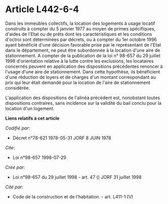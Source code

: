 # Article L442-6-4

Dans les immeubles collectifs, la location des logements à usage locatif construits à compter du 5 janvier 1977 au moyen de
primes spécifiques, d'aides de l'Etat ou de prêts dont les caractéristiques et les conditions d'octroi sont déterminées par
décrets, ou à compter du 1er octobre 1996 ayant bénéficié d'une décision favorable prise par le représentant de l'Etat dans
le département, ne peut être subordonnée à la location d'une aire de stationnement. A compter de la publication de la loi n°
98-657 du 29 juillet 1998 d'orientation relative à la lutte contre les exclusions, les locataires concernés peuvent en
application des dispositions précédentes renoncer à l'usage d'une aire de stationnement. Dans cette hypothèse, ils
bénéficient d'une réduction de loyers et de charges d'un montant correspondant au prix qui leur était demandé pour la
location de l'aire de stationnement considérée.

L'application des dispositions de l'alinéa précédent est, nonobstant toutes dispositions contraires, sans incidence sur la
validité du bail conclu pour la location d'un logement.

**Liens relatifs à cet article**

_Codifié par_:

  - Décret n°78-621 1978-05-31 JORF 8 JUIN 1978

_Cite_:

  - Loi n°98-657 1998-07-29

_Créé par_:

  - Loi n°98-657 du 29 juillet 1998 - art. 47 () JORF 31 juillet 1998

_Cité par_:

  - Code de la construction et de l'habitation. - art. L411-1 (V)
